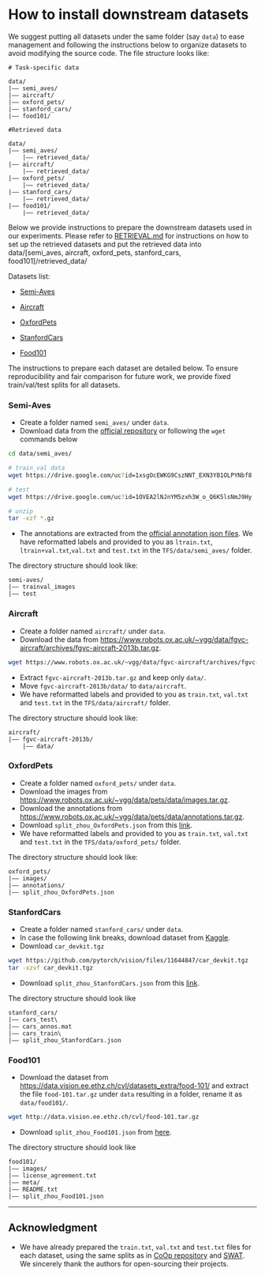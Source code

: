 # How to install downstream datasets


We suggest putting all datasets under the same folder (say `data`)  to ease management and following the instructions below to organize datasets to avoid modifying the source code. The file structure looks like:

```
# Task-specific data

data/
|–– semi_aves/
|–– aircraft/
|–– oxford_pets/
|–– stanford_cars/
|–– food101/

#Retrieved data

data/
|–– semi_aves/
    |–– retrieved_data/
|–– aircraft/
    |–– retrieved_data/
|–– oxford_pets/
    |–– retrieved_data/
|–– stanford_cars/
    |–– retrieved_data/
|–– food101/
    |–– retrieved_data/
```

Below we provide instructions to prepare the downstream datasets used in our experiments. Please refer to [RETRIEVAL.md](https://github.com/tian1327/SWAT/blob/master/retrieval/RETRIEVAL.md) for instructions on how to set up the retrieved datasets and put the retrieved data into data/[semi_aves, aircraft, oxford_pets, stanford_cars, food101]/retrieved_data/

Datasets list:

- [Semi-Aves](#semi-aves)

- [Aircraft](#fgvcaircraft)

- [OxfordPets](#oxfordpets)

- [StanfordCars](#stanfordcars)

- [Food101](#food101)



The instructions to prepare each dataset are detailed below. 
To ensure reproducibility and fair comparison for future work, we provide fixed train/val/test splits for all datasets.


### Semi-Aves

- Create a folder named `semi_aves/` under `data`.
- Download data from the [official repository](https://github.com/cvl-umass/semi-inat-2020) or following the `wget` commands below
```bash
cd data/semi_aves/

# train_val data
wget https://drive.google.com/uc?id=1xsgOcEWKG9CszNNT_EXN3YB1OLPYNbf8 

# test
wget https://drive.google.com/uc?id=1OVEA2lNJnYM5zxh3W_o_Q6K5lsNmJ9Hy

# unzip
tar -xzf *.gz
```
- The annotations are extracted from the [official annotation json files](https://github.com/cvl-umass/semi-inat-2020). We have reformatted labels and provided to you as `ltrain.txt`, `ltrain+val.txt`,`val.txt` and `test.txt` in the `TFS/data/semi_aves/` folder.
  
The directory structure should look like:

```
semi-aves/
|–– trainval_images
|–– test
```

### Aircraft
- Create a folder named `aircraft/` under `data`.
- Download the data from https://www.robots.ox.ac.uk/~vgg/data/fgvc-aircraft/archives/fgvc-aircraft-2013b.tar.gz.
```bash
wget https://www.robots.ox.ac.uk/~vgg/data/fgvc-aircraft/archives/fgvc-aircraft-2013b.tar.gz
```
- Extract `fgvc-aircraft-2013b.tar.gz` and keep only `data/`.
- Move `fgvc-aircraft-2013b/data/` to `data/aircraft`.
- We have reformatted labels and provided to you as `train.txt`, `val.txt` and `test.txt` in the `TFS/data/aircraft/` folder.

The directory structure should look like:
```
aircraft/
|–– fgvc-aircraft-2013b/
    |–– data/
```


### OxfordPets
- Create a folder named `oxford_pets/` under `data`.
- Download the images from https://www.robots.ox.ac.uk/~vgg/data/pets/data/images.tar.gz.
- Download the annotations from https://www.robots.ox.ac.uk/~vgg/data/pets/data/annotations.tar.gz.
- Download `split_zhou_OxfordPets.json` from this [link](https://drive.google.com/file/d/1501r8Ber4nNKvmlFVQZ8SeUHTcdTTEqs/view?usp=sharing). 
- We have reformatted labels and provided to you as `train.txt`, `val.txt` and `test.txt` in the `TFS/data/oxford_pets/` folder.

The directory structure should look like:
```
oxford_pets/
|–– images/
|–– annotations/
|–– split_zhou_OxfordPets.json
```

### StanfordCars
- Create a folder named `stanford_cars/` under `data`.
- In case the following link breaks, download dataset from [Kaggle](https://www.kaggle.com/datasets/jessicali9530/stanford-cars-dataset).
- Download `car_devkit.tgz`
```bash
wget https://github.com/pytorch/vision/files/11644847/car_devkit.tgz
tar -xzvf car_devkit.tgz
```
- Download `split_zhou_StanfordCars.json` from this [link](https://drive.google.com/file/d/1ObCFbaAgVu0I-k_Au-gIUcefirdAuizT/view?usp=sharing).


The directory structure should look like
```
stanford_cars/
|–– cars_test\
|–– cars_annos.mat
|–– cars_train\
|–– split_zhou_StanfordCars.json
```

### Food101
- Download the dataset from https://data.vision.ee.ethz.ch/cvl/datasets_extra/food-101/ and extract the file `food-101.tar.gz` under `data` resulting in a folder, rename it as `data/food101/`.
```bash
wget http://data.vision.ee.ethz.ch/cvl/food-101.tar.gz
```
- Download `split_zhou_Food101.json` from [here](https://drive.google.com/file/d/1QK0tGi096I0Ba6kggatX1ee6dJFIcEJl/view?usp=sharing).

The directory structure should look like
```
food101/
|–– images/
|–– license_agreement.txt   
|–– meta/
|–– README.txt
|–– split_zhou_Food101.json
```

---

## Acknowledgment
- We have already prepared the `train.txt`, `val.txt` and `test.txt` files for each dataset, using the same splits as in [CoOp repository](https://github.com/KaiyangZhou/CoOp/blob/main/DATASETS.md) and [SWAT](https://github.com/tian1327/SWAT/blob/master/DATASETS.md). We sincerely thank the authors for open-sourcing their projects.
